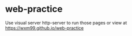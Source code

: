 # web-practice
Use visual server http-server to run those pages 
or view at https://wxm99.github.io/web-practice
